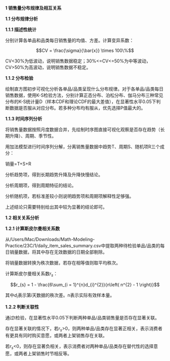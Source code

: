 **1 销售量分布规律及相互关系**

**1.1 分布规律分析**

**1.1.1 描述性统计**

分别计算各单品和品类每日销售量的均值、方差。计算变异系数：

$$CV = \frac{\sigma}{\bar{x}} \times 100\%$$

CV\<30%为低波动，说明销售数据稳定；30%\<=CV\<=50%为中等波动，CV\>50%为高波动，说明销售数据不稳定。

**1.1.2 分布检验**

绘制直方图初步可视化分析各单品/品类呈现什么分布规律。对于各单品/品类每日销售数据，使用K-S检验方法，分别计算正态分布、泊松分布、伽马分布三种常见分布的K-S统计量D（样本CDF和理论CDF的最大差值），在显著性水平0.05下判断数据是否服从对应分布。若多种分布均有服从，优先选择P值最大的。

**1.1.3 时间序列分析**

将销售量数据按照月度数据合并，先绘制时序图直接可视化观察是否存在趋势（长期升降）、周期、季节性。

用加法模型进行时间序列分解，分离销售量数据中趋势T、周期S、随机项R三个成分：

销量=T+S+R

分析趋势项，得到长期趋势升降及升降快慢结论。

分析周期项，得到周期特征的结论。

分析随机项，若标准差较小则说明趋势项和周期项解释性足够强。

上述结论只需要特别给出其中较为显著的结论即可。

**1.2 相关关系分析**

**1.2.1 计算斯皮尔曼相关系数**

从/Users/Mac/Downloads/Math-Modeling-Practice/23C/1/daily_item_sales_summary.csv中提取两种待检验单品/品类的每日销量数据，将其中存在无效数据的日期全部剔除。

将销量数据转换为秩次数据，若存在相等值则取平均秩次。

计算斯皮尔曼相关系数$r_{s}$：

$$r_{s} = 1 - \frac{6\sum_{i = 1}^{n}d_{i}^{2}}{n\left( n^{2} - 1 \right)}$$

其中$d_{i}$表示第i天数据的秩次差。n表示实际有效样本量。

**1.2.2 判断关联性**

通过t检验，在显著性水平0.05下判断两种单品/品类销售量是否存在显著关联。

存在显著关联的情况下，若$r_{s}$\>0，则两种单品/品类存在显著正相关，表示消费者有更具有同时购买意愿，或两者上架销售存在关联。

若$r_{s}$\<0，则存在显著负相关，表示消费者对两种单品/品类存在替代性的选择意愿，或两者上架销售时节相反等。
